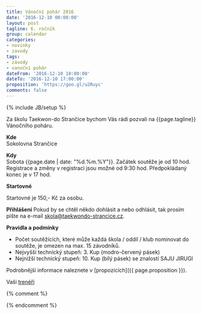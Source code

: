 ```yaml
---
title: Vánoční pohár 2016
date: '2016-12-10 00:00:00'
layout: post
tagline: 6. ročník
group: calendar
categories:
- novinky
- zavody
tags:
- závody
- vanoční pohár
dateFrom: '2016-12-10 10:00:00'
dateTo: '2016-12-10 17:00:00'
proposition: 'https://goo.gl/u2Ruyc'
comments: false
---
```

{% include JB/setup %}

Za školu Taekwon-do Strančice bychom Vás rádi pozvali na {{page.tagline}} Vánočního poháru.

**Kde**  
Sokolovna Strančice

**Kdy**  
Sobota {{page.date | date: "%d.%m.%Y"}}. Začátek soutěže je od 10 hod. Registrace a změny v registraci jsou možné od 9:30 hod. Předpokládaný konec je v 17 hod.

**Startovné**

Startovné je 150,- Kč za osobu.

**Přihlášení**
Pokud by se chtěl někdo dohlásit a nebo odhlásit, tak prosím pište na e-mail <a href="mailto:skola@taekwondo-strancice.cz">skola@taekwondo-strancice.cz</a>.

**Pravidla a podmínky**

- Počet soutěžících, které může každá škola / oddíl / klub nominovat do soutěže, je omezen na max. 15 závodníků.
- Nejvyšší technický stupeň: 3. Kup (modro-červený pásek)
- Nejnižší technický stupeň: 10. Kup (bílý pásek) se znalostí SAJU JIRUGI

Podrobnější informace naleznete v [propozicích]({{ page.proposition }}).

Vaši [trenéři](/treneri)

{% comment %}

{% endcomment %}
